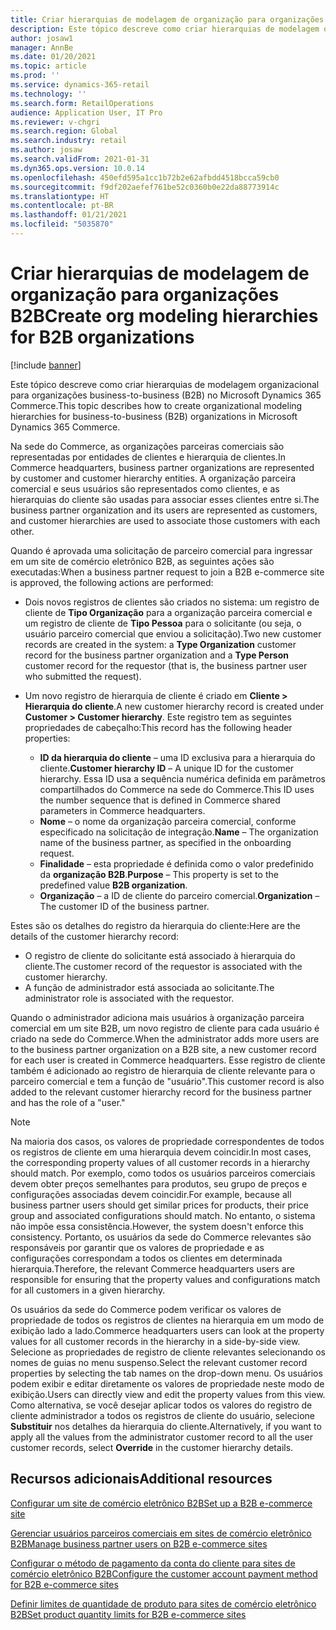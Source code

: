 ```yaml
---
title: Criar hierarquias de modelagem de organização para organizações B2B
description: Este tópico descreve como criar hierarquias de modelagem organizacional para organizações business-to-business (B2B).
author: josaw1
manager: AnnBe
ms.date: 01/20/2021
ms.topic: article
ms.prod: ''
ms.service: dynamics-365-retail
ms.technology: ''
ms.search.form: RetailOperations
audience: Application User, IT Pro
ms.reviewer: v-chgri
ms.search.region: Global
ms.search.industry: retail
ms.author: josaw
ms.search.validFrom: 2021-01-31
ms.dyn365.ops.version: 10.0.14
ms.openlocfilehash: 450efd595a1cc1b72b2e62afbdd4518bcca59cb0
ms.sourcegitcommit: f9df202aefef761be52c0360b0e22da88773914c
ms.translationtype: HT
ms.contentlocale: pt-BR
ms.lasthandoff: 01/21/2021
ms.locfileid: "5035870"
---
```

# <a name="create-org-modeling-hierarchies-for-b2b-organizations"></a><span data-ttu-id="afde2-103">Criar hierarquias de modelagem de organização para organizações B2B</span><span class="sxs-lookup"><span data-stu-id="afde2-103">Create org modeling hierarchies for B2B organizations</span></span>

[!include [banner](../../includes/banner.md)]

<span data-ttu-id="afde2-104">Este tópico descreve como criar hierarquias de modelagem organizacional para organizações business-to-business (B2B) no Microsoft Dynamics 365 Commerce.</span><span class="sxs-lookup"><span data-stu-id="afde2-104">This topic describes how to create organizational modeling hierarchies for business-to-business (B2B) organizations in Microsoft Dynamics 365 Commerce.</span></span>

<span data-ttu-id="afde2-105">Na sede do Commerce, as organizações parceiras comerciais são representadas por entidades de clientes e hierarquia de clientes.</span><span class="sxs-lookup"><span data-stu-id="afde2-105">In Commerce headquarters, business partner organizations are represented by customer and customer hierarchy entities.</span></span> <span data-ttu-id="afde2-106">A organização parceira comercial e seus usuários são representados como clientes, e as hierarquias do cliente são usadas para associar esses clientes entre si.</span><span class="sxs-lookup"><span data-stu-id="afde2-106">The business partner organization and its users are represented as customers, and customer hierarchies are used to associate those customers with each other.</span></span>

<span data-ttu-id="afde2-107">Quando é aprovada uma solicitação de parceiro comercial para ingressar em um site de comércio eletrônico B2B, as seguintes ações são executadas:</span><span class="sxs-lookup"><span data-stu-id="afde2-107">When a business partner request to join a B2B e-commerce site is approved, the following actions are performed:</span></span>

- <span data-ttu-id="afde2-108">Dois novos registros de clientes são criados no sistema: um registro de cliente de **Tipo Organização** para a organização parceira comercial e um registro de cliente de **Tipo Pessoa** para o solicitante (ou seja, o usuário parceiro comercial que enviou a solicitação).</span><span class="sxs-lookup"><span data-stu-id="afde2-108">Two new customer records are created in the system: a **Type Organization** customer record for the business partner organization and a **Type Person** customer record for the requestor (that is, the business partner user who submitted the request).</span></span>
- <span data-ttu-id="afde2-109">Um novo registro de hierarquia de cliente é criado em **Cliente \> Hierarquia do cliente**.</span><span class="sxs-lookup"><span data-stu-id="afde2-109">A new customer hierarchy record is created under **Customer \> Customer hierarchy**.</span></span> <span data-ttu-id="afde2-110">Este registro tem as seguintes propriedades de cabeçalho:</span><span class="sxs-lookup"><span data-stu-id="afde2-110">This record has the following header properties:</span></span>

    - <span data-ttu-id="afde2-111">**ID da hierarquia do cliente** – uma ID exclusiva para a hierarquia do cliente.</span><span class="sxs-lookup"><span data-stu-id="afde2-111">**Customer hierarchy ID** – A unique ID for the customer hierarchy.</span></span> <span data-ttu-id="afde2-112">Essa ID usa a sequência numérica definida em parâmetros compartilhados do Commerce na sede do Commerce.</span><span class="sxs-lookup"><span data-stu-id="afde2-112">This ID uses the number sequence that is defined in Commerce shared parameters in Commerce headquarters.</span></span>
    - <span data-ttu-id="afde2-113">**Nome** – o nome da organização parceira comercial, conforme especificado na solicitação de integração.</span><span class="sxs-lookup"><span data-stu-id="afde2-113">**Name** – The organization name of the business partner, as specified in the onboarding request.</span></span>
    - <span data-ttu-id="afde2-114">**Finalidade** – esta propriedade é definida como o valor predefinido da **organização B2B**.</span><span class="sxs-lookup"><span data-stu-id="afde2-114">**Purpose** – This property is set to the predefined value **B2B organization**.</span></span>
    - <span data-ttu-id="afde2-115">**Organização** – a ID de cliente do parceiro comercial.</span><span class="sxs-lookup"><span data-stu-id="afde2-115">**Organization** – The customer ID of the business partner.</span></span>

<span data-ttu-id="afde2-116">Estes são os detalhes do registro da hierarquia do cliente:</span><span class="sxs-lookup"><span data-stu-id="afde2-116">Here are the details of the customer hierarchy record:</span></span>

- <span data-ttu-id="afde2-117">O registro de cliente do solicitante está associado à hierarquia do cliente.</span><span class="sxs-lookup"><span data-stu-id="afde2-117">The customer record of the requestor is associated with the customer hierarchy.</span></span>
- <span data-ttu-id="afde2-118">A função de administrador está associada ao solicitante.</span><span class="sxs-lookup"><span data-stu-id="afde2-118">The administrator role is associated with the requestor.</span></span>

<span data-ttu-id="afde2-119">Quando o administrador adiciona mais usuários à organização parceira comercial em um site B2B, um novo registro de cliente para cada usuário é criado na sede do Commerce.</span><span class="sxs-lookup"><span data-stu-id="afde2-119">When the administrator adds more users are to the business partner organization on a B2B site, a new customer record for each user is created in Commerce headquarters.</span></span> <span data-ttu-id="afde2-120">Esse registro de cliente também é adicionado ao registro de hierarquia de cliente relevante para o parceiro comercial e tem a função de "usuário".</span><span class="sxs-lookup"><span data-stu-id="afde2-120">This customer record is also added to the relevant customer hierarchy record for the business partner and has the role of a "user."</span></span>

> [!NOTE]
> <span data-ttu-id="afde2-121">Na maioria dos casos, os valores de propriedade correspondentes de todos os registros de cliente em uma hierarquia devem coincidir.</span><span class="sxs-lookup"><span data-stu-id="afde2-121">In most cases, the corresponding property values of all customer records in a hierarchy should match.</span></span> <span data-ttu-id="afde2-122">Por exemplo, como todos os usuários parceiros comerciais devem obter preços semelhantes para produtos, seu grupo de preços e configurações associadas devem coincidir.</span><span class="sxs-lookup"><span data-stu-id="afde2-122">For example, because all business partner users should get similar prices for products, their price group and associated configurations should match.</span></span> <span data-ttu-id="afde2-123">No entanto, o sistema não impõe essa consistência.</span><span class="sxs-lookup"><span data-stu-id="afde2-123">However, the system doesn't enforce this consistency.</span></span> <span data-ttu-id="afde2-124">Portanto, os usuários da sede do Commerce relevantes são responsáveis por garantir que os valores de propriedade e as configurações correspondam a todos os clientes em determinada hierarquia.</span><span class="sxs-lookup"><span data-stu-id="afde2-124">Therefore, the relevant Commerce headquarters users are responsible for ensuring that the property values and configurations match for all customers in a given hierarchy.</span></span>

<span data-ttu-id="afde2-125">Os usuários da sede do Commerce podem verificar os valores de propriedade de todos os registros de clientes na hierarquia em um modo de exibição lado a lado.</span><span class="sxs-lookup"><span data-stu-id="afde2-125">Commerce headquarters users can look at the property values for all customer records in the hierarchy in a side-by-side view.</span></span> <span data-ttu-id="afde2-126">Selecione as propriedades de registro de cliente relevantes selecionando os nomes de guias no menu suspenso.</span><span class="sxs-lookup"><span data-stu-id="afde2-126">Select the relevant customer record properties by selecting the tab names on the drop-down menu.</span></span> <span data-ttu-id="afde2-127">Os usuários podem exibir e editar diretamente os valores de propriedade neste modo de exibição.</span><span class="sxs-lookup"><span data-stu-id="afde2-127">Users can directly view and edit the property values from this view.</span></span> <span data-ttu-id="afde2-128">Como alternativa, se você desejar aplicar todos os valores do registro de cliente administrador a todos os registros de cliente do usuário, selecione **Substituir** nos detalhes da hierarquia do cliente.</span><span class="sxs-lookup"><span data-stu-id="afde2-128">Alternatively, if you want to apply all the values from the administrator customer record to all the user customer records, select **Override** in the customer hierarchy details.</span></span>

## <a name="additional-resources"></a><span data-ttu-id="afde2-129">Recursos adicionais</span><span class="sxs-lookup"><span data-stu-id="afde2-129">Additional resources</span></span>

[<span data-ttu-id="afde2-130">Configurar um site de comércio eletrônico B2B</span><span class="sxs-lookup"><span data-stu-id="afde2-130">Set up a B2B e-commerce site</span></span>](set-up-b2b-site.md)

[<span data-ttu-id="afde2-131">Gerenciar usuários parceiros comerciais em sites de comércio eletrônico B2B</span><span class="sxs-lookup"><span data-stu-id="afde2-131">Manage business partner users on B2B e-commerce sites</span></span>](manage-b2b-users.md)

[<span data-ttu-id="afde2-132">Configurar o método de pagamento da conta do cliente para sites de comércio eletrônico B2B</span><span class="sxs-lookup"><span data-stu-id="afde2-132">Configure the customer account payment method for B2B e-commerce sites</span></span>](payment-method.md)

[<span data-ttu-id="afde2-133">Definir limites de quantidade de produto para sites de comércio eletrônico B2B</span><span class="sxs-lookup"><span data-stu-id="afde2-133">Set product quantity limits for B2B e-commerce sites</span></span>](quantity-limits.md)
